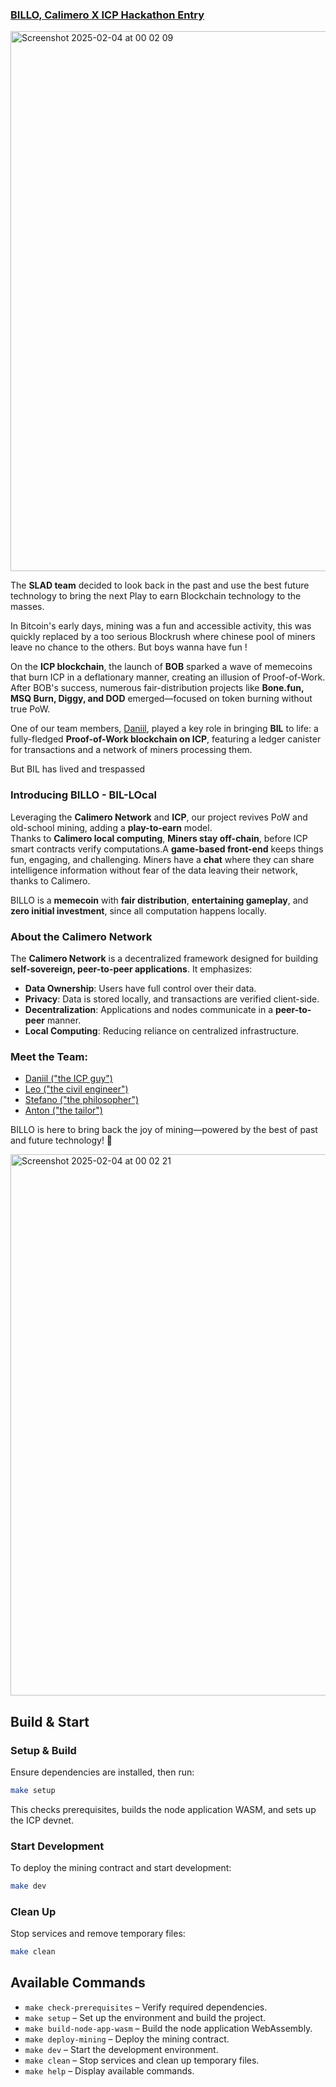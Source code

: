 

### [BILLO, Calimero X ICP Hackathon Entry](https://calimero.network/)  

<img width="864" alt="Screenshot 2025-02-04 at 00 02 09" src="https://github.com/user-attachments/assets/1b4209e3-728f-4570-899f-b18e0220d470" />

The **SLAD team** decided to look back in the past and use the best future technology to bring the next Play to earn Blockchain technology to the masses.

In Bitcoin's early days, mining was a fun and accessible activity, this was quickly replaced by a too serious Blockrush where chinese pool of miners leave no chance to the others.
But boys wanna have fun !

On the **ICP blockchain**, the launch of **BOB** sparked a wave of memecoins that burn ICP in a deflationary manner, creating an illusion of Proof-of-Work. After BOB's success, numerous fair-distribution projects like **Bone.fun, MSQ Burn, Diggy, and DOD** emerged—focused on token burning without true PoW.  

One of our team members, [Daniil](https://github.com/dantol29), played a key role in bringing **BIL** to life: a fully-fledged **Proof-of-Work blockchain on ICP**, featuring a ledger canister for transactions and a network of miners processing them.

But BIL has lived and trespassed 

### Introducing **BILLO** - BIL-LOcal  
Leveraging the **Calimero Network** and **ICP**, our project revives PoW and old-school mining, adding a **play-to-earn** model.  
Thanks to **Calimero local computing**, **Miners stay off-chain**, before ICP smart contracts verify computations.A **game-based front-end** keeps things fun, engaging, and challenging. Miners have a **chat**  where they can share intelligence information without fear of the data leaving their network, thanks to Calimero.  

BILLO is a **memecoin** with **fair distribution**, **entertaining gameplay**, and **zero initial investment**, since all computation happens locally.  

### About the **Calimero Network**  
The **Calimero Network** is a decentralized framework designed for building **self-sovereign, peer-to-peer applications**. It emphasizes:  
- **Data Ownership**: Users have full control over their data.  
- **Privacy**: Data is stored locally, and transactions are verified client-side.  
- **Decentralization**: Applications and nodes communicate in a **peer-to-peer** manner.  
- **Local Computing**: Reducing reliance on centralized infrastructure.  

### Meet the Team:  
- [Daniil ("the ICP guy")](https://github.com/dantol29)  
- [Leo ("the civil engineer")](https://github.com/lmangall/)  
- [Stefano ("the philosopher")](https://github.com/552020)  
- [Anton ("the tailor")](https://github.com/AntonSplavnik)  

BILLO is here to bring back the joy of mining—powered by the best of past and future technology! 🚀


<img width="866" alt="Screenshot 2025-02-04 at 00 02 21" src="https://github.com/user-attachments/assets/36a70c94-1dcc-4416-a444-a288312ff6a4" />



## Build & Start

### Setup & Build  
Ensure dependencies are installed, then run:

```sh
make setup
```

This checks prerequisites, builds the node application WASM, and sets up the ICP devnet.

### Start Development  
To deploy the mining contract and start development:

```sh
make dev
```

### Clean Up  
Stop services and remove temporary files:

```sh
make clean
```

## Available Commands

- `make check-prerequisites` – Verify required dependencies.  
- `make setup` – Set up the environment and build the project.  
- `make build-node-app-wasm` – Build the node application WebAssembly.  
- `make deploy-mining` – Deploy the mining contract.  
- `make dev` – Start the development environment.  
- `make clean` – Stop services and clean up temporary files.  
- `make help` – Display available commands.



